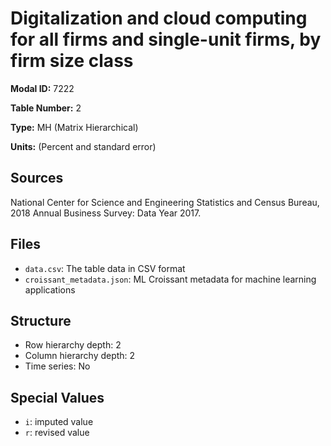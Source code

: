 # Digitalization and cloud computing for all firms and single-unit firms, by firm size class

**Modal ID:** 7222

**Table Number:** 2

**Type:** MH (Matrix Hierarchical)

**Units:** (Percent and standard error)

## Sources

National Center for Science and Engineering Statistics and Census Bureau, 2018 Annual Business Survey: Data Year 2017.

## Files

- `data.csv`: The table data in CSV format
- `croissant_metadata.json`: ML Croissant metadata for machine learning applications

## Structure

- Row hierarchy depth: 2
- Column hierarchy depth: 2
- Time series: No

## Special Values

- `i`: imputed value
- `r`: revised value
